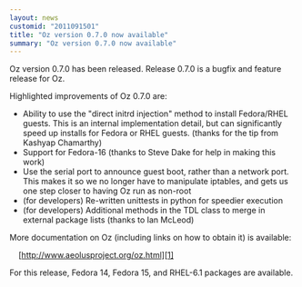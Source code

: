 ```yaml
---
layout: news
customid: "2011091501"
title: "Oz version 0.7.0 now available"
summary: "Oz version 0.7.0 now available"
---
```

Oz version 0.7.0 has been released. Release 0.7.0 is a bugfix and feature
release for Oz.

Highlighted improvements of Oz 0.7.0 are:

* Ability to use the "direct initrd injection" method to install Fedora/RHEL
  guests. This is an internal implementation detail, but can significantly
  speed up installs for Fedora or RHEL guests. (thanks for the tip from Kashyap
  Chamarthy)
* Support for Fedora-16 (thanks to Steve Dake for help in making this work)
* Use the serial port to announce guest boot, rather than a network port. This
  makes it so we no longer have to manipulate iptables, and gets us one step
  closer to having Oz run as non-root
* (for developers) Re-written unittests in python for speedier execution
* (for developers) Additional methods in the TDL class to merge in external
  package lists (thanks to Ian McLeod)

More documentation on Oz (including links on how to obtain it) is available:

&nbsp;&nbsp;&nbsp;&nbsp;[http://www.aeolusproject.org/oz.html][1]

For this release, Fedora 14, Fedora 15, and RHEL-6.1 packages are available.

 [1]: oz.html "Oz Main Page"